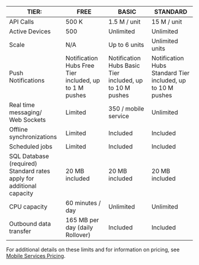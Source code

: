 
| TIER: | FREE | BASIC | STANDARD |
|----|----|----|----|
| API Calls | 500 K | 1.5 M / unit | 15 M / unit |
| Active Devices | 500 | Unlimited | Unlimited |
| Scale | N/A | Up to 6 units | Unlimited units |
| Push Notifications | Notification Hubs Free Tier included, up to 1 M pushes | Notification Hubs Basic Tier included, up to 10 M pushes | Notification Hubs Standard Tier included, up to 10 M pushes |
| Real time messaging/<br/>Web Sockets | Limited | 350 / mobile service | Unlimited |
| Offline synchronizations | Limited | Included | Included |
| Scheduled jobs  | Limited | Included | Included |
| SQL Database (required) <br/>Standard rates apply for additional capacity | 20 MB included | 20 MB included | 20 MB included |
| CPU capacity | 60 minutes / day | Unlimited | Unlimited |
| Outbound data transfer | 165 MB per day (daily Rollover) | Included | Included |

For additional details on these limits and for information on pricing, see [Mobile Services Pricing](https://azure.microsoft.com/pricing/details/mobile-services/). 

